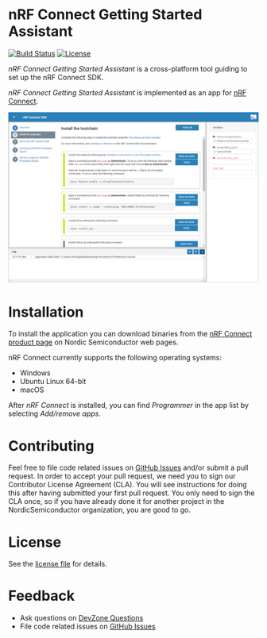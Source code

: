 # nRF Connect Getting Started Assistant

[![Build Status](https://dev.azure.com/NordicSemiconductor/Wayland/_apis/build/status/nrf-framework-courses?branchName=master)](https://dev.azure.com/NordicSemiconductor/Wayland/_build/latest?definitionId=15&branchName=master)
[![License](https://img.shields.io/badge/license-Modified%20BSD%20License-blue.svg)](LICENSE)

*nRF Connect Getting Started Assistant* is a cross-platform tool guiding to set up the nRF Connect SDK.

*nRF Connect Getting Started Assistant* is implemented as an app for [nRF Connect](https://github.com/NordicSemiconductor/pc-nrfconnect-core#creating-apps).

![screenshot](resources/screenshot.png)

# Installation

To install the application you can download binaries from the [nRF Connect product page](https://www.nordicsemi.com/eng/Products/Bluetooth-low-energy/nRF-Connect-for-desktop) on Nordic Semiconductor web pages.

nRF Connect currently supports the following operating systems:

* Windows
* Ubuntu Linux 64-bit
* macOS

After *nRF Connect* is installed, you can find *Programmer* in the app list by selecting *Add/remove apps*.

# Contributing

Feel free to file code related issues on [GitHub Issues](https://github.com/NordicSemiconductor/nrf-framework-courses/issues) and/or submit a pull request. In order to accept your pull request, we need you to sign our Contributor License Agreement (CLA). You will see instructions for doing this after having submitted your first pull request. You only need to sign the CLA once, so if you have already done it for another project in the NordicSemiconductor organization, you are good to go.

# License

See the [license file](LICENSE) for details.

# Feedback

* Ask questions on [DevZone Questions](https://devzone.nordicsemi.com)
* File code related issues on [GitHub Issues](https://github.com/NordicSemiconductor/nrf-framework-courses/issues)
